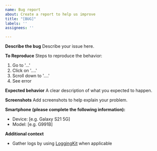 ```yaml
---
name: Bug report
about: Create a report to help us improve
title: "[BUG]"
labels: ''
assignees: ''

---
```


**Describe the bug**
Describe your issue here. 

**To Reproduce**
Steps to reproduce the behavior:
1. Go to '...'
2. Click on '....'
3. Scroll down to '....'
4. See error

**Expected behavior**
A clear description of what you expected to happen.

**Screenshots**
Add screenshots to help explain your problem.

**Smartphone (please complete the following information):**
 - Device: [e.g. Galaxy S21 5G]
 - Model: [e.g. G991B]

**Additional context**
- Gather logs by using [LoggingKit](https://github.com/Lethany/BeyondROM_Hub/releases) when applicable
